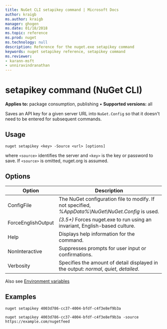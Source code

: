 ```yaml
---
title: NuGet CLI setapikey command | Microsoft Docs
author: kraigb
ms.author: kraigb
manager: ghogen
ms.date: 01/18/2018
ms.topic: reference
ms.prod: nuget
ms.technology: null
description: Reference for the nuget.exe setapikey command
keywords: nuget setapikey reference, setapikey command
ms.reviewer:
- karann-msft
- unniravindranathan
---
```


# setapikey command (NuGet CLI)

**Applies to:** package consumption, publishing &bullet; **Supported versions:** all

Saves an API key for a given server URL into `NuGet.Config` so that it doesn't need to be entered for subsequent commands.

## Usage

```cli
nuget setapikey <key> -Source <url> [options]
```

where `<source>` identifies the server and `<key>` is the key or password to save. If `<source>` is omitted, nuget.org is assumed.

## Options

| Option | Description |
| --- | --- |
| ConfigFile | The NuGet configuration file to modify. If not specified, *%AppData%\NuGet\NuGet.Config* is used. |
| ForceEnglishOutput | *(3.5+)* Forces nuget.exe to run using an invariant, English-based culture. |
| Help | Displays help information for the command. |
| NonInteractive | Suppresses prompts for user input or confirmations. |
| Verbosity | Specifies the amount of detail displayed in the output: *normal*, *quiet*, *detailed*. |

Also see [Environment variables](cli-ref-environment-variables.md)

## Examples

```cli
nuget setapikey 4003d786-cc37-4004-bfdf-c4f3e8ef9b3a

nuget setapikey 4003d786-cc37-4004-bfdf-c4f3e8ef9b3a -source https://example.com/nugetfeed
```
